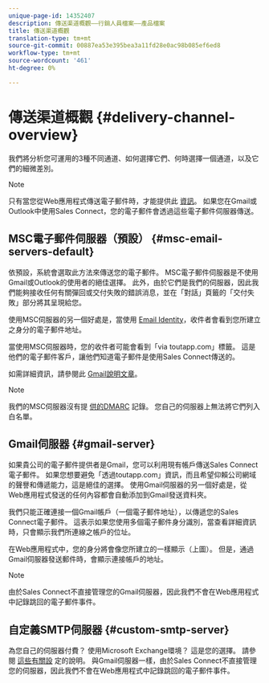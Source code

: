 ```yaml
---
unique-page-id: 14352407
description: 傳送渠道概觀——行銷人員檔案——產品檔案
title: 傳送渠道概觀
translation-type: tm+mt
source-git-commit: 00887ea53e395bea3a11fd28e0ac98b085ef6ed8
workflow-type: tm+mt
source-wordcount: '461'
ht-degree: 0%

---
```



# 傳送渠道概觀 {#delivery-channel-overview}

我們將分析您可運用的3種不同通道、如何選擇它們、何時選擇一個通道，以及它們的細微差別。

>[!NOTE]
>
>只有當您從Web應用程式傳送電子郵件時，才能提供此 [資訊](http://toutapp.com/login)。 如果您在Gmail或Outlook中使用Sales Connect，您的電子郵件會透過這些電子郵件伺服器傳送。

## MSC電子郵件伺服器（預設） {#msc-email-servers-default}

依預設，系統會選取此方法來傳送您的電子郵件。 MSC電子郵件伺服器是不使用Gmail或Outlook的使用者的絕佳選擇。 此外，由於它們是我們的伺服器，因此我們能夠接收任何有關彈回或交付失敗的錯誤消息，並在「對話」頁籤的「交付失敗」部分將其呈現給您。

使用MSC伺服器的另一個好處是，當使用 [Email Identity](https://help.toutapp.com/hc/en-us/articles/215371427)，收件者會看到您所建立之身分的電子郵件地址。

當使用MSC伺服器時，您的收件者可能會看到「via toutapp.com」標籤。 這是他們的電子郵件客戶，讓他們知道電子郵件是使用Sales Connect傳送的。

如需詳細資訊，請參閱此 [Gmail說明文章](https://support.google.com/mail/answer/1311182?hl=en)。

>[!NOTE]
>
>我們的MSC伺服器沒有提 [供的DMARC](https://dmarc.org/) 記錄。 您自己的伺服器上無法將它們列入白名單。

## Gmail伺服器 {#gmail-server}

如果貴公司的電子郵件提供者是Gmail，您可以利用現有帳戶傳送Sales Connect電子郵件。 如果您想要避免「透過toutapp.com」資訊，而且希望仰賴公司網域的聲譽和傳遞能力，這是絕佳的選擇。 使用Gmail伺服器的另一個好處是，從Web應用程式發送的任何內容都會自動添加到Gmail發送資料夾。

我們只能正確連接一個Gmail帳戶（一個電子郵件地址），以傳遞您的Sales Connect電子郵件。 這表示如果您使用多個電子郵件身分識別，當查看詳細資訊時，只會顯示我們所連線之帳戶的位址。

在Web應用程式中，您的身分將會像您所建立的一樣顯示（上圖）。 但是，通過Gmail伺服器發送郵件時，會顯示連接帳戶的地址。

>[!NOTE]
>
>由於Sales Connect不直接管理您的Gmail伺服器，因此我們不會在Web應用程式中記錄跳回的電子郵件事件。

## 自定義SMTP伺服器  {#custom-smtp-server}

為您自己的伺服器付費？ 使用Microsoft Exchange環境？ 這是您的選擇。 請參閱 [這些有關設](http://docs.marketo.com/x/zYTS) 定的說明。 與Gmail伺服器一樣，由於Sales Connect不直接管理您的伺服器，因此我們不會在Web應用程式中記錄跳回的電子郵件事件。

